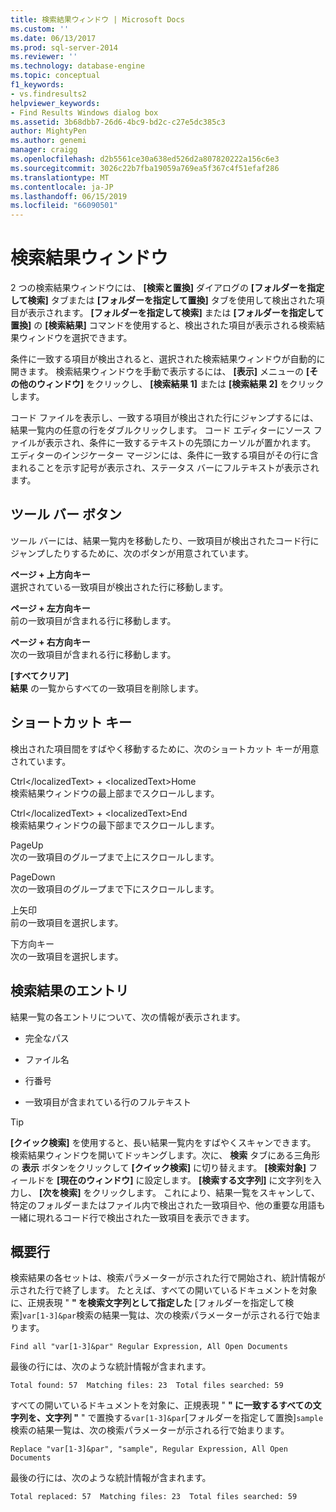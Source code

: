 ```yaml
---
title: 検索結果ウィンドウ | Microsoft Docs
ms.custom: ''
ms.date: 06/13/2017
ms.prod: sql-server-2014
ms.reviewer: ''
ms.technology: database-engine
ms.topic: conceptual
f1_keywords:
- vs.findresults2
helpviewer_keywords:
- Find Results Windows dialog box
ms.assetid: 3b68dbb7-26d6-4bc9-bd2c-c27e5dc385c3
author: MightyPen
ms.author: genemi
manager: craigg
ms.openlocfilehash: d2b5561ce30a638ed526d2a807820222a156c6e3
ms.sourcegitcommit: 3026c22b7fba19059a769ea5f367c4f51efaf286
ms.translationtype: MT
ms.contentlocale: ja-JP
ms.lasthandoff: 06/15/2019
ms.locfileid: "66090501"
---
```

# <a name="find-results-windows"></a>検索結果ウィンドウ
  2 つの検索結果ウィンドウには、 **[検索と置換]** ダイアログの **[フォルダーを指定して検索]** タブまたは **[フォルダーを指定して置換]** タブを使用して検出された項目が表示されます。 **[フォルダーを指定して検索]** または **[フォルダーを指定して置換]** の **[検索結果]** コマンドを使用すると、検出された項目が表示される検索結果ウィンドウを選択できます。  
  
 条件に一致する項目が検出されると、選択された検索結果ウィンドウが自動的に開きます。 検索結果ウィンドウを手動で表示するには、 **[表示]** メニューの **[その他のウィンドウ]** をクリックし、 **[検索結果 1]** または **[検索結果 2]** をクリックします。  
  
 コード ファイルを表示し、一致する項目が検出された行にジャンプするには、結果一覧内の任意の行をダブルクリックします。 コード エディターにソース ファイルが表示され、条件に一致するテキストの先頭にカーソルが置かれます。 エディターのインジケーター マージンには、条件に一致する項目がその行に含まれることを示す記号が表示され、ステータス バーにフルテキストが表示されます。  
  
## <a name="toolbar-buttons"></a>ツール バー ボタン  
 ツール バーには、結果一覧内を移動したり、一致項目が検出されたコード行にジャンプしたりするために、次のボタンが用意されています。  
  
 **ページ + 上方向キー**  
 選択されている一致項目が検出された行に移動します。  
  
 **ページ + 左方向キー**  
 前の一致項目が含まれる行に移動します。  
  
 **ページ + 右方向キー**  
 次の一致項目が含まれる行に移動します。  
  
 **[すべてクリア]**  
 **結果** の一覧からすべての一致項目を削除します。  
  
## <a name="shortcut-keys"></a>ショートカット キー  
 検出された項目間をすばやく移動するために、次のショートカット キーが用意されています。  
  
 Ctrl&lt;/localizedText&gt; + &lt;localizedText&gt;Home  
 検索結果ウィンドウの最上部までスクロールします。  
  
 Ctrl&lt;/localizedText&gt; + &lt;localizedText&gt;End  
 検索結果ウィンドウの最下部までスクロールします。  
  
 PageUp  
 次の一致項目のグループまで上にスクロールします。  
  
 PageDown  
 次の一致項目のグループまで下にスクロールします。  
  
 上矢印  
 前の一致項目を選択します。  
  
 下方向キー  
 次の一致項目を選択します。  
  
## <a name="search-result-entries"></a>検索結果のエントリ  
 結果一覧の各エントリについて、次の情報が表示されます。  
  
-   完全なパス  
  
-   ファイル名  
  
-   行番号  
  
-   一致項目が含まれている行のフルテキスト  
  
> [!TIP]  
>  **[クイック検索]** を使用すると、長い結果一覧内をすばやくスキャンできます。 検索結果ウィンドウを開いてドッキングします。次に、 **検索** タブにある三角形の **表示** ボタンをクリックして **[クイック検索]** に切り替えます。 **[検索対象]** フィールドを **[現在のウィンドウ]** に設定します。 **[検索する文字列]** に文字列を入力し、 **[次を検索]** をクリックします。 これにより、結果一覧をスキャンして、特定のフォルダーまたはファイル内で検出された一致項目や、他の重要な用語も一緒に現れるコード行で検出された一致項目を表示できます。  
  
## <a name="summary-lines"></a>概要行  
 検索結果の各セットは、検索パラメーターが示された行で開始され、統計情報が示された行で終了します。 たとえば、すべての開いているドキュメントを対象に、正規表現 " **" を検索文字列として指定した** [フォルダーを指定して検索]`var[1-3]&par`検索の結果一覧は、次の検索パラメーターが示される行で始まります。  
  
 `Find all "var[1-3]&par" Regular Expression, All Open Documents`  
  
 最後の行には、次のような統計情報が含まれます。  
  
 `Total found: 57  Matching files: 23  Total files searched: 59`  
  
 すべての開いているドキュメントを対象に、正規表現 " **" に一致するすべての文字列を、文字列 "** " で置換する`var[1-3]&par`[フォルダーを指定して置換]`sample`検索の結果一覧は、次の検索パラメーターが示される行で始まります。  
  
 `Replace "var[1-3]&par", "sample", Regular Expression, All Open Documents`  
  
 最後の行には、次のような統計情報が含まれます。  
  
 `Total replaced: 57  Matching files: 23  Total files searched: 59`  

